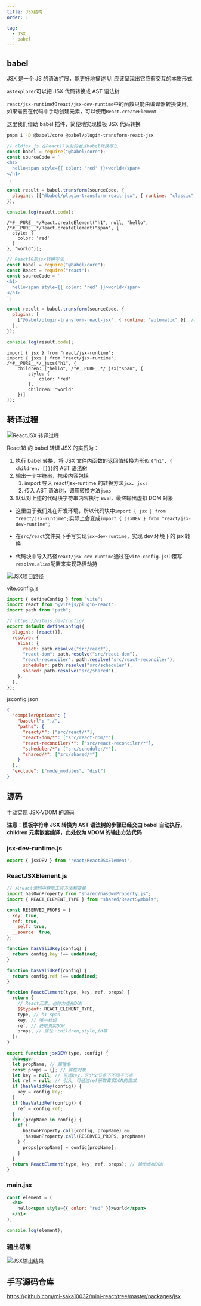 ```yaml
---
title: JSX结构
order: 1

tag:
  - JSX
  - babel
---
```


## babel

JSX 是一个 JS 的语法扩展，能更好地描述 UI 应该呈现出它应有交互的本质形式

`astexplorer`可以把 JSX 代码转换成 AST 语法树

`react/jsx-runtime`和`react/jsx-dev-runtime`中的函数只能由编译器转换使用。如果需要在代码中手动创建元素，可以使用`React.createElement`

这里我们借助 babel 插件，简便地实现模板 JSX 代码转换

```sh
pnpm i -D @babel/core @babel/plugin-transform-react-jsx
```

```js
// oldjsx.js 在React17以前的老式babel转换写法
const babel = require("@babel/core");
const sourceCode = `
<h1>
  hello<span style={{ color: 'red' }}>world</span>
</h1>
`;

const result = babel.transform(sourceCode, {
  plugins: [["@babel/plugin-transform-react-jsx", { runtime: "classic" }]],
});

console.log(result.code);
```

```console
/*#__PURE__*/React.createElement("h1", null, "hello", /*#__PURE__*/React.createElement("span", {
  style: {
    color: 'red'
  }
}, "world"));
```

```js
// React18新jsx转换写法
const babel = require("@babel/core");
const React = require("react");
const sourceCode = `
<h1>
  hello<span style={{ color: 'red' }}>world</span>
</h1>
`;

const result = babel.transform(sourceCode, {
  plugins: [
    ["@babel/plugin-transform-react-jsx", { runtime: "automatic" }], // automatic
  ],
});

console.log(result.code);
```

```console
import { jsx } from "react/jsx-runtime";
import { jsxs } from "react/jsx-runtime";
/*#__PURE__*/_jsxs("h1", {
    children: ["hello", /*#__PURE__*/_jsx("span", {
        style: {
            color: 'red'
        },
        children: "world"
    })]
});
```

## 转译过程

![ReactJSX 转译过程](https://misaka10032.oss-cn-chengdu.aliyuncs.com/React/react-jsx.png)

React18 的 babel 转译 JSX 的实质为：

1. 执行 babel 转换，将 JSX 文件内函数的返回值转换为形似 `{"h1", { children: []}}`的 AST 语法树
2. 输出一个字符串，携带内容包括
   1. import 导入 react/jsx-runtime 的转换方法`jsx`、`jsxs`
   2. 传入 AST 语法树，调用转换方法`jsxs`
3. 默认对上述的代码块字符串内容执行 eval，最终输出虚拟 DOM 对象

- 这里由于我们处在开发环境，所以代码块中`import { jsx } from "react/jsx-runtime";`实际上会变成`import { jsxDEV } from "react/jsx-dev-runtime";`

- 在`src/react`文件夹下手写实现`jsx-dev-runtime`，实现 dev 环境下的 jsx 转换

- 代码块中导入路径`react/jsx-dev-runtime`通过在`vite.config.js`中覆写`resolve.alias`配置来实现路径劫持

![JSX项目路径](https://misaka10032.oss-cn-chengdu.aliyuncs.com/React/jsx-path.png)

vite.config.js

```js
import { defineConfig } from "vite";
import react from "@vitejs/plugin-react";
import path from "path";

// https://vitejs.dev/config/
export default defineConfig({
  plugins: [react()],
  resolve: {
    alias: {
      react: path.resolve("src/react"),
      "react-dom": path.resolve("src/react-dom"),
      "react-reconciler": path.resolve("src/react-reconciler"),
      scheduler: path.resolve("src/scheduler"),
      shared: path.resolve("src/shared"),
    },
  },
});
```

jsconfig.json

```json
{
  "compilerOptions": {
    "baseUrl": "./",
    "paths": {
      "react/*": ["src/react/*"],
      "react-dom/*": ["src/react-dom/*"],
      "react-reconciler/*": ["src/react-reconciler/*"],
      "scheduler/*": ["src/scheduler/*"],
      "shared/*": ["src/shared/*"]
    }
  },
  "exclude": ["node_modules", "dist"]
}
```

## 源码

手动实现 JSX-VDOM 的源码

**注意：模板字符串 JSX 转换为 AST 语法树的步骤已经交由 babel 自动执行，children 元素嵌套编译，此处仅为 VDOM 的输出方法代码**

### jsx-dev-runtime.js

```js
export { jsxDEV } from "react/ReactJSXElement";
```

### ReactJSXElement.js

```js
// 从react源码中获取工具方法和变量
import hasOwnProperty from "shared/hasOwnProperty.js";
import { REACT_ELEMENT_TYPE } from "shared/ReactSymbols";

const RESERVED_PROPS = {
  key: true,
  ref: true,
  __self: true,
  __source: true,
};

function hasValidKey(config) {
  return config.key !== undefined;
}

function hasValidRef(config) {
  return config.ref !== undefined;
}

function ReactElement(type, key, ref, props) {
  return {
    // React元素，也称为虚拟DOM
    $$typeof: REACT_ELEMENT_TYPE,
    type, // h1 span
    key, // 唯一标识
    ref, // 获取真实DOM
    props, // 属性：children,style,id等
  };
}

export function jsxDEV(type, config) {
  debugger;
  let propName; // 属性名
  const props = {}; // 属性对象
  let key = null; // 可选key，区分父节点下不同子节点
  let ref = null; // 引入，可通过ref获取真实DOM的需求
  if (hasValidKey(config)) {
    key = config.key;
  }
  if (hasValidRef(config)) {
    ref = config.ref;
  }
  for (propName in config) {
    if (
      hasOwnProperty.call(config, propName) &&
      !hasOwnProperty.call(RESERVED_PROPS, propName)
    ) {
      props[propName] = config[propName];
    }
  }
  return ReactElement(type, key, ref, props); // 输出虚拟DOM
}
```

### main.jsx

```jsx
const element = (
  <h1>
    hello<span style={{ color: "red" }}>world</span>
  </h1>
);

console.log(element);
```

### 输出结果

![JSX输出结果](https://misaka10032.oss-cn-chengdu.aliyuncs.com/React/jsx-result.png)

## 手写源码仓库

https://github.com/mi-saka10032/mini-react/tree/master/packages/jsx